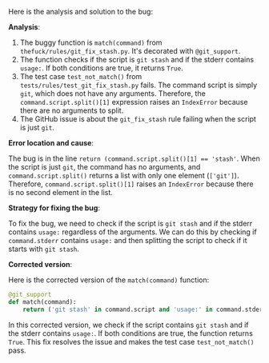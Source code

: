 Here is the analysis and solution to the bug:

**Analysis**:

1. The buggy function is `match(command)` from `thefuck/rules/git_fix_stash.py`. It's decorated with `@git_support`.
2. The function checks if the script is `git stash` and if the stderr contains `usage:`. If both conditions are true, it returns `True`.
3. The test case `test_not_match()` from `tests/rules/test_git_fix_stash.py` fails. The command script is simply `git`, which does not have any arguments. Therefore, the `command.script.split()[1]` expression raises an `IndexError` because there are no arguments to split.
4. The GitHub issue is about the `git_fix_stash` rule failing when the script is just `git`.

**Error location and cause**:

The bug is in the line `return (command.script.split()[1] == 'stash'`. When the script is just `git`, the command has no arguments, and `command.script.split()` returns a list with only one element (`['git']`). Therefore, `command.script.split()[1]` raises an `IndexError` because there is no second element in the list.

**Strategy for fixing the bug**:

To fix the bug, we need to check if the script is `git stash` and if the stderr contains `usage:` regardless of the arguments. We can do this by checking if `command.stderr` contains `usage:` and then splitting the script to check if it starts with `git stash`.

**Corrected version**:

Here is the corrected version of the `match(command)` function:
```python
@git_support
def match(command):
    return ('git stash' in command.script and 'usage:' in command.stderr)
```
In this corrected version, we check if the script contains `git stash` and if the stderr contains `usage:`. If both conditions are true, the function returns `True`. This fix resolves the issue and makes the test case `test_not_match()` pass.